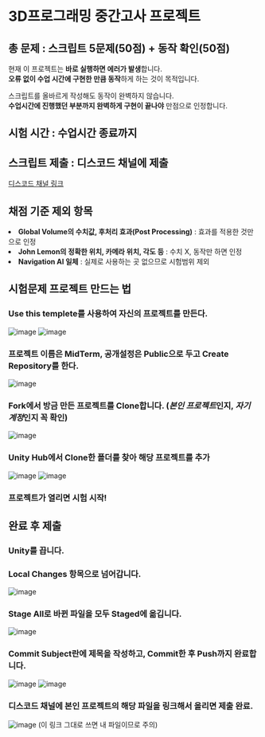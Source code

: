 # 3D프로그래밍 중간고사 프로젝트
## 총 문제 : 스크립트 5문제(50점) + 동작 확인(50점)
     
현재 이 프로젝트는 **바로 실행하면 에러가 발생**합니다.<br>
**오류 없이 수업 시간에 구현한 만큼 동작**하게 하는 것이 목적입니다.
      
스크립트를 올바르게 작성해도 동작이 완벽하지 않습니다.<br>
__수업시간에 진행했던 부분까지 완벽하게 구현이 끝나야__ 만점으로 인정합니다.

## 시험 시간 : 수업시간 종료까지

## 스크립트 제출 : 디스코드 채널에 제출
[디스코드 채널 링크](https://discord.gg/urVuYGWsg2)

## 채점 기준 제외 항목
<li><b>Global Volume의 수치값, 후처리 효과(Post Processing)</b> : 효과를 적용한 것만으로 인정</li>
<li><b>John Lemon의 정확한 위치, 카메라 위치, 각도 등</b> : 수치 X, 동작만 하면 인정</li>
<li><b>Navigation AI 일체</b> : 실제로 사용하는 곳 없으므로 시험범위 제외</li>

## 시험문제 프로젝트 만드는 법
### Use this templete를 사용하여 자신의 프로젝트를 만든다. 
![image](https://github.com/hanseungtheshiba/JohnLemon_MidTerm/assets/8674421/89927509-61ab-4a43-bd2f-59d361867ac5)
![image](https://github.com/hanseungtheshiba/JohnLemon_MidTerm/assets/8674421/5a36edd5-e88a-4b07-ac2c-290274c887cf)
### 프로젝트 이름은 MidTerm, 공개설정은 Public으로 두고 Create Repository를 한다. 
![image](https://github.com/hanseungtheshiba/JohnLemon_MidTerm/assets/8674421/cde06752-cdaf-4f58-af7b-6c8457f0317f)
### Fork에서 방금 만든 프로젝트를 Clone합니다. (*본인 프로젝트*인지, *자기 계정*인지 꼭 확인)
![image](https://github.com/hanseungtheshiba/JohnLemon_MidTerm/assets/8674421/74899b82-12ab-4cb9-9598-4c35e683efe0)
### Unity Hub에서 Clone한 폴더를 찾아 해당 프로젝트를 추가
![image](https://github.com/hanseungtheshiba/JohnLemon_MidTerm/assets/8674421/3b79b3f9-3d17-44c8-8a93-1dff45d36582)
![image](https://github.com/hanseungtheshiba/JohnLemon_MidTerm/assets/8674421/acc3cb18-be27-4b37-bb91-0d4ecaac2c6a)
### 프로젝트가 열리면 시험 시작!

## 완료 후 제출
### Unity를 끕니다.
### Local Changes 항목으로 넘어갑니다.
![image](https://github.com/hanseungtheshiba/JohnLemon_MidTerm/assets/8674421/c190b9d1-1674-41ad-8220-166131bad566)
### Stage All로 바뀐 파일을 모두 Staged에 옮깁니다.
![image](https://github.com/hanseungtheshiba/JohnLemon_MidTerm/assets/8674421/c52397de-d004-4142-b68b-5d50d3e1c6fe)
### Commit Subject란에 제목을 작성하고, Commit한 후 Push까지 완료합니다.
![image](https://github.com/hanseungtheshiba/JohnLemon_MidTerm/assets/8674421/c0b2e802-6685-4344-8e05-3d869014f8a7)
![image](https://github.com/hanseungtheshiba/JohnLemon_MidTerm/assets/8674421/8938779b-97d2-452d-809c-75038465e84a)
### 디스코드 채널에 본인 프로젝트의 해당 파일을 링크해서 올리면 제출 완료.
![image](https://github.com/hanseungtheshiba/JohnLemon_MidTerm/assets/8674421/4c571e67-9e4d-4b6e-87dd-866702694b64)
(이 링크 그대로 쓰면 내 파일이므로 주의)
